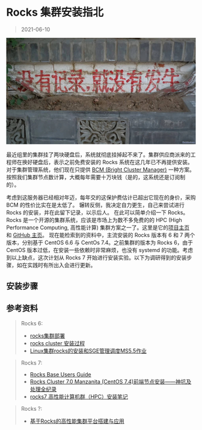 # Rocks 集群安装指北

> 2021-06-10

![no record, no happend](../img/record-happend.jpeg)

最近组里的集群挂了两块硬盘后，系统就彻底挂掉起不来了。集群供应商派来的工程师在换好硬盘后，表示之前免费安装的 Rocks 系统在这几年已不再提供安装。
对于集群管理系统，他们现在只提供 [BCM (Bright Cluster Manager)](https://www.brightcomputing.com/brightclustermanager) 一种方案。
按照我们集群节点数计算，大概每年需要十万块钱（是的，这系统还是订阅制的）。

考虑到这服务器已经相对年迈，每年交的这保护费估计已超出它现在的身价，采购 BCM 的性价比实在是太低了。
辗转反侧，我决定自力更生，自己来尝试进行 Rocks 的安装，并在此留下记录，以示后人。
在此可以简单介绍一下 Rocks。Rocks 是一个开源的集群系统，应该是市场上为数不多免费的的 HPC (High Performance Computing, 高性能计算) 集群方案之一了。这里是它的[项目主页](http://www.rocksclusters.org/) 和 [GitHub 主页](https://github.com/rocksclusters)。
现在能检索到的资料中，主流安装的 Rocks 版本有 6 和 7 两个版本，分别基于 CentOS 6.6 与 CentOs 7.4。之前集群的版本为 Rocks 6，由于 CentOS 版本过低，在安装一些依赖时非常麻烦，也没有 systemd 的功能。考虑到以上缺点，这次计划从 Rocks 7 开始进行安装实验。以下为调研得到的安装步骤，如在实践时有所出入会进行更新。

## 安装步骤



## 参考资料

> Rocks 6:
> - [rocks集群部署](https://blog.51cto.com/wenzengliu/1871118)
> - [rocks cluster 安装过程](https://blog.whatsroot.xyz/2017/05/08/rocks-install/)
> - [Linux集群rocks的安装和SGE管理调度MS5.5作业](http://muchong.com/t-4547872-1)

> Rocks 7:
> - [Rocks Base Users Guide](http://central-7-0-x86-64.rocksclusters.org/roll-documentation/base/7.0/index.html)
> - [Rocks Cluster 7.0 Manzanita (CentOS 7.4)前端节点安装——神坑及处理全纪录](http://bbs.keinsci.com/thread-19823-1-1.html)
> - [rocks7 高性能计算机群（HPC）安装笔记](https://zhuanlan.zhihu.com/p/166168966)

> Rocks ?:
> - [基于Rocks的高性能集群平台搭建与应用](http://manu46.magtech.com.cn/ces/CN/article/downloadArticleFile.do?attachType=PDF&id=8940)